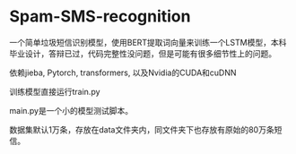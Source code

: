 # Spam-SMS-recognition

一个简单垃圾短信识别模型，使用BERT提取词向量来训练一个LSTM模型，本科毕业设计，答辩已过，代码完整性没问题，但是可能有很多细节性上的问题。

依赖jieba, Pytorch, transformers, 以及Nvidia的CUDA和cuDNN

训练模型直接运行train.py

main.py是一个小的模型测试脚本。

数据集默认1万条，存放在data文件夹内，同文件夹下也存放有原始的80万条短信。
